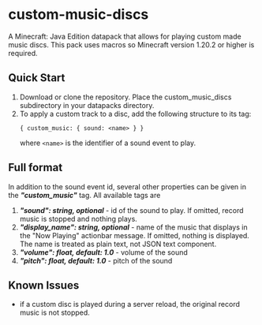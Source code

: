 # custom-music-discs

A Minecraft: Java Edition datapack that allows for playing custom made music discs. This pack uses macros so Minecraft version 1.20.2 or higher is required.

## Quick Start

1. Download or clone the repository. Place the custom_music_discs subdirectory in your datapacks directory.
2. To apply a custom track to a disc, add the following structure to its tag:
	```
	{ custom_music: { sound: <name> } }
	```
	where `<name>` is the identifier of a sound event to play.

## Full format
In addition to the sound event id, several other properties can be given in the ***"custom_music"*** tag. All available tags are
1. ***"sound": string, optional*** - id of the sound to play. If omitted, record music is stopped and nothing plays.
2. ***"display_name": string, optional*** - name of the music that displays in the "Now Playing" actionbar message. If omitted, nothing is displayed. The name is treated as plain text, not JSON text component.
3. ***"volume": float, default: 1.0*** - volume of the sound
4. ***"pitch": float, default: 1.0*** - pitch of the sound

## Known Issues
- if a custom disc is played during a server reload, the original record music is not stopped.
